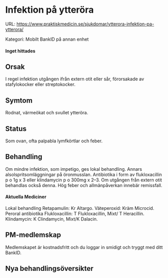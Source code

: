 # Infektion på ytteröra

URL: https://www.praktiskmedicin.se/sjukdomar/ytterora-infektion-pa-ytterora/



Kategori: Mobilt BankID på annan enhet

#### Inget hittades

## Orsak

I regel infektion utgången ifrån extern otit eller sår, förorsakade av stafylokocker eller streptokocker.

## Symtom

Rodnat, värmeökat och svullet ytteröra.

## Status

Som ovan, ofta palpabla lymfkörtlar och feber.

## Behandling

Om mindre infektion, som impetigo, ges lokal behandling. Annars alsolspritsomläggningar på öronmusslan. Antibiotika i form av flukloxacillin p o 1g x 3 eller klindamycin p o 300mg x 2–3. Om utgången från extern otit behandlas också denna. Hög feber och allmänpåverkan innebär remissfall.

#### Aktuella Mediciner

Lokal behandling
Retapamulin: Kr Altargo.
Väteperoxid: Kräm Microcid.
Peroral antibiotika
Flukloxacillin: T Flukloxacillin, Mixt/ T Heracillin.
Klindamycin: K Clindamycin, Mixt/K Dalacin.

## PM-medlemskap

Medlemskapet är kostnadsfritt och du loggar in smidigt och tryggt med ditt BankID.

## Nya behandlingsöversikter

